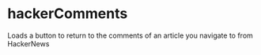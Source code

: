 # hackerComments

Loads a button to return to the comments of an article you navigate to from HackerNews
